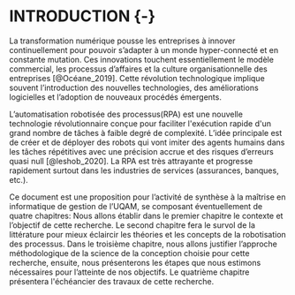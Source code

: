 # INTRODUCTION {-}

La transformation numérique pousse les entreprises à innover continuellement pour pouvoir s’adapter à un monde hyper-connecté et en constante mutation.
Ces innovations touchent essentiellement le modèle commercial, les processus d’affaires et la culture organisationnelle des entreprises [@Océane_2019].
Cette révolution technologique implique souvent l’introduction des nouvelles technologies, des améliorations logicielles et l’adoption de nouveaux procédés émergents.

L’automatisation robotisée des processus(RPA) est une nouvelle technologie révolutionnaire conçue pour faciliter l'exécution rapide d'un grand nombre de tâches à faible degré de complexité. L’idée principale est de créer et de déployer des robots qui vont imiter des agents humains dans les tâches répétitives avec une précision accrue et des risques d’erreurs quasi null [@leshob_2020]. 
La RPA est très attrayante et progresse rapidement surtout dans les industries de services (assurances, banques, etc.).

Ce document est une proposition pour l’activité de synthèse à la maîtrise en informatique de gestion de l’UQAM, se composant éventuellement de quatre chapitres: 
Nous allons établir dans le premier chapitre le contexte et l’objectif de cette recherche.
Le second chapitre fera le survol de la littérature pour mieux éclaircir les théories et les concepts de la robotisation des processus.
Dans le troisième chapitre, nous allons justifier l’approche méthodologique de la science de la conception choisie pour cette recherche, ensuite, nous présenterons les étapes que nous estimons nécessaires pour l’atteinte de nos objectifs.
Le quatrième chapitre présentera l'échéancier des travaux de cette recherche.



